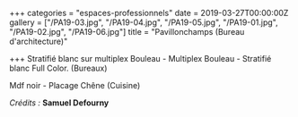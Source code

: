 +++
categories = "espaces-professionnels"
date = 2019-03-27T00:00:00Z
gallery = ["/PA19-03.jpg", "/PA19-04.jpg", "/PA19-05.jpg", "/PA19-01.jpg", "/PA19-02.jpg", "/PA19-06.jpg"]
title = "Pavillonchamps (Bureau d'architecture)"

+++
Stratifié blanc sur multiplex Bouleau - Multiplex Bouleau - Stratifié blanc Full Color. (Bureaux)

Mdf noir - Placage Chêne (Cuisine)

_Crédits :_ **Samuel Defourny**